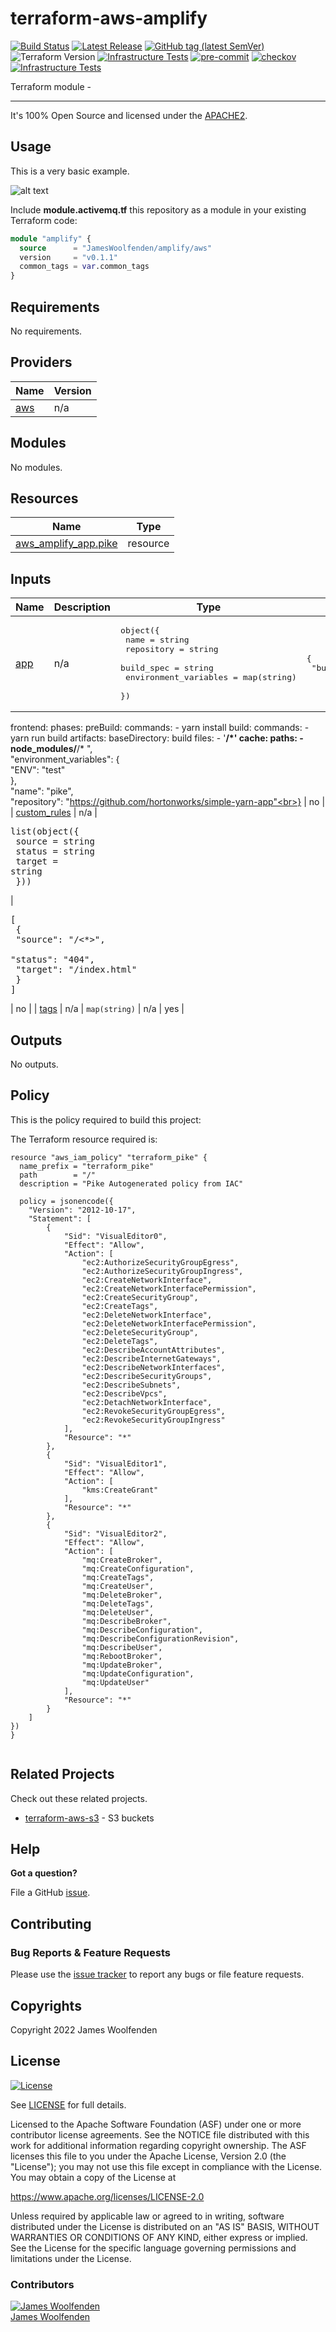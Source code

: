 # terraform-aws-amplify

[![Build Status](https://github.com/JamesWoolfenden/terraform-aws-amplify/workflows/Verify%20and%20Bump/badge.svg?branch=master)](https://github.com/JamesWoolfenden/terraform-aws-amplify)
[![Latest Release](https://img.shields.io/github/release/JamesWoolfenden/terraform-aws-amplify.svg)](https://github.com/JamesWoolfenden/terraform-aws-amplify/releases/latest)
[![GitHub tag (latest SemVer)](https://img.shields.io/github/tag/JamesWoolfenden/terraform-aws-amplify.svg?label=latest)](https://github.com/JamesWoolfenden/terraform-aws-amplify/releases/latest)
![Terraform Version](https://img.shields.io/badge/tf-%3E%3D0.14.0-blue.svg)
[![Infrastructure Tests](https://www.bridgecrew.cloud/badges/github/JamesWoolfenden/terraform-aws-amplify/cis_aws)](https://www.bridgecrew.cloud/link/badge?vcs=github&fullRepo=JamesWoolfenden%2Fterraform-aws-amplify&benchmark=CIS+AWS+V1.2)
[![pre-commit](https://img.shields.io/badge/pre--commit-enabled-brightgreen?logo=pre-commit&logoColor=white)](https://github.com/pre-commit/pre-commit)
[![checkov](https://img.shields.io/badge/checkov-verified-brightgreen)](https://www.checkov.io/)
[![Infrastructure Tests](https://www.bridgecrew.cloud/badges/github/jameswoolfenden/terraform-aws-amplify/general)](https://www.bridgecrew.cloud/link/badge?vcs=github&fullRepo=JamesWoolfenden%2Fterraform-aws-amplify&benchmark=INFRASTRUCTURE+SECURITY)

Terraform module -

---

It's 100% Open Source and licensed under the [APACHE2](LICENSE).

## Usage

This is a very basic example.

![alt text](./diagram/message_queue.png)

Include **module.activemq.tf** this repository as a module in your existing Terraform code:

```terraform
module "amplify" {
  source      = "JamesWoolfenden/amplify/aws"
  version     = "v0.1.1"
  common_tags = var.common_tags
}
```

<!-- BEGINNING OF PRE-COMMIT-TERRAFORM DOCS HOOK -->
## Requirements

No requirements.

## Providers

| Name | Version |
|------|---------|
| <a name="provider_aws"></a> [aws](#provider\_aws) | n/a |

## Modules

No modules.

## Resources

| Name | Type |
|------|------|
| [aws_amplify_app.pike](https://registry.terraform.io/providers/hashicorp/aws/latest/docs/resources/amplify_app) | resource |

## Inputs

| Name | Description | Type | Default | Required |
|------|-------------|------|---------|:--------:|
| <a name="input_app"></a> [app](#input\_app) | n/a | <pre>object({<br>    name                  = string<br>    repository            = string<br>    build_spec            = string<br>    environment_variables = map(string)<br>  })</pre> | <pre>{<br>  "build_spec": "version: 0.1
frontend:
  phases:
    preBuild:
      commands:
        - yarn install
    build:
      commands:
        - yarn run build
  artifacts:
    baseDirectory: build
    files:
      - '**/*'
  cache:
    paths:
      - node_modules/**/*
",<br>  "environment_variables": {<br>    "ENV": "test"<br>  },<br>  "name": "pike",<br>  "repository": "https://github.com/hortonworks/simple-yarn-app"<br>}</pre> | no |
| <a name="input_custom_rules"></a> [custom\_rules](#input\_custom\_rules) | n/a | <pre>list(object({<br>    source = string<br>    status = string<br>    target = string<br>  }))</pre> | <pre>[<br>  {<br>    "source": "/<*>",<br>    "status": "404",<br>    "target": "/index.html"<br>  }<br>]</pre> | no |
| <a name="input_tags"></a> [tags](#input\_tags) | n/a | `map(string)` | n/a | yes |

## Outputs

No outputs.
<!-- END OF PRE-COMMIT-TERRAFORM DOCS HOOK -->

## Policy

This is the policy required to build this project:

<!-- BEGINNING OF PRE-COMMIT-PIKE DOCS HOOK -->
The Terraform resource required is:

```golang
resource "aws_iam_policy" "terraform_pike" {
  name_prefix = "terraform_pike"
  path        = "/"
  description = "Pike Autogenerated policy from IAC"

  policy = jsonencode({
    "Version": "2012-10-17",
    "Statement": [
        {
            "Sid": "VisualEditor0",
            "Effect": "Allow",
            "Action": [
                "ec2:AuthorizeSecurityGroupEgress",
                "ec2:AuthorizeSecurityGroupIngress",
                "ec2:CreateNetworkInterface",
                "ec2:CreateNetworkInterfacePermission",
                "ec2:CreateSecurityGroup",
                "ec2:CreateTags",
                "ec2:DeleteNetworkInterface",
                "ec2:DeleteNetworkInterfacePermission",
                "ec2:DeleteSecurityGroup",
                "ec2:DeleteTags",
                "ec2:DescribeAccountAttributes",
                "ec2:DescribeInternetGateways",
                "ec2:DescribeNetworkInterfaces",
                "ec2:DescribeSecurityGroups",
                "ec2:DescribeSubnets",
                "ec2:DescribeVpcs",
                "ec2:DetachNetworkInterface",
                "ec2:RevokeSecurityGroupEgress",
                "ec2:RevokeSecurityGroupIngress"
            ],
            "Resource": "*"
        },
        {
            "Sid": "VisualEditor1",
            "Effect": "Allow",
            "Action": [
                "kms:CreateGrant"
            ],
            "Resource": "*"
        },
        {
            "Sid": "VisualEditor2",
            "Effect": "Allow",
            "Action": [
                "mq:CreateBroker",
                "mq:CreateConfiguration",
                "mq:CreateTags",
                "mq:CreateUser",
                "mq:DeleteBroker",
                "mq:DeleteTags",
                "mq:DeleteUser",
                "mq:DescribeBroker",
                "mq:DescribeConfiguration",
                "mq:DescribeConfigurationRevision",
                "mq:DescribeUser",
                "mq:RebootBroker",
                "mq:UpdateBroker",
                "mq:UpdateConfiguration",
                "mq:UpdateUser"
            ],
            "Resource": "*"
        }
    ]
})
}


```
<!-- END OF PRE-COMMIT-PIKE DOCS HOOK -->

## Related Projects

Check out these related projects.

- [terraform-aws-s3](https://github.com/jameswoolfenden/terraform-aws-s3) - S3 buckets

## Help

**Got a question?**

File a GitHub [issue](https://github.com/JamesWoolfenden/terraform-aws-amplify/issues).

## Contributing

### Bug Reports & Feature Requests

Please use the [issue tracker](https://github.com/JamesWoolfenden/terraform-aws-amplify/issues) to report any bugs or file feature requests.

## Copyrights

Copyright 2022 James Woolfenden

## License

[![License](https://img.shields.io/badge/License-Apache%202.0-blue.svg)](https://opensource.org/licenses/Apache-2.0)

See [LICENSE](LICENSE) for full details.

Licensed to the Apache Software Foundation (ASF) under one
or more contributor license agreements. See the NOTICE file
distributed with this work for additional information
regarding copyright ownership. The ASF licenses this file
to you under the Apache License, Version 2.0 (the
"License"); you may not use this file except in compliance
with the License. You may obtain a copy of the License at

<https://www.apache.org/licenses/LICENSE-2.0>

Unless required by applicable law or agreed to in writing,
software distributed under the License is distributed on an
"AS IS" BASIS, WITHOUT WARRANTIES OR CONDITIONS OF ANY
KIND, either express or implied. See the License for the
specific language governing permissions and limitations
under the License.

### Contributors

[![James Woolfenden][jameswoolfenden_avatar]][jameswoolfenden_homepage]<br/>[James Woolfenden][jameswoolfenden_homepage]

[jameswoolfenden_homepage]: https://github.com/jameswoolfenden
[jameswoolfenden_avatar]: https://github.com/jameswoolfenden.png?size=150
